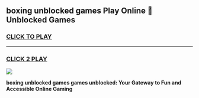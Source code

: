
## boxing unblocked games Play Online 👋 Unblocked Games
<h3>
<a href="https://premium.freeplayer.one?title=boxing_unblocked_games&ref=19F">CLICK TO PLAY</a></h3>
<hr>

<h3>
<a href="https://premium.freeplayer.one?title=boxing_unblocked_games&ref=19F">CLICK 2 PLAY</a>
  
</h3>

<a href="https://premium.freeplayer.one?title=boxing_unblocked_games&ref=19F"><img src="https://clearcache.store/games.png"></a>


**boxing unblocked games games unblocked: Your Gateway to Fun and Accessible Online Gaming**
